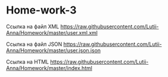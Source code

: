 # Home-work-3
Ссылка на файл XML
https://raw.githubusercontent.com/Lutii-Anna/Homework/master/user.xml.xml

Ссылка на файл JSON
https://raw.githubusercontent.com/Lutii-Anna/Homework/master/user.json.json

Ссылка на HTML
https://raw.githubusercontent.com/Lutii-Anna/Homework/master/index.html
